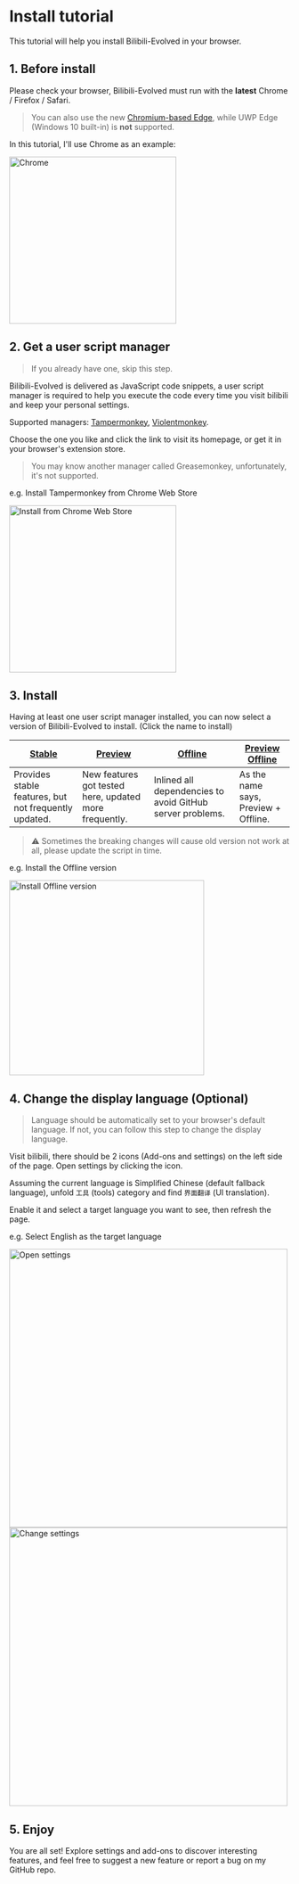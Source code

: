 # Install tutorial
This tutorial will help you install Bilibili-Evolved in your browser.

## 1. Before install
Please check your browser, Bilibili-Evolved must run with the **latest** Chrome / Firefox / Safari.

> You can also use the new [Chromium-based Edge](https://www.microsoftedgeinsider.com/en-us/), while UWP Edge (Windows 10 built-in) is **not** supported.

In this tutorial, I'll use Chrome as an example:

<img height="300" alt="Chrome" src="../images/compressed/chrome.en-US.jpg">

## 2. Get a user script manager
> If you already have one, skip this step.

Bilibili-Evolved is delivered as JavaScript code snippets, a user script manager is required to help you execute the code every time you visit bilibili and keep your personal settings.

Supported managers: [Tampermonkey](https://tampermonkey.net/), [Violentmonkey](https://violentmonkey.github.io/).

Choose the one you like and click the link to visit its homepage, or get it in your browser's extension store.
> You may know another manager called Greasemonkey, unfortunately, it's not supported.

e.g. Install Tampermonkey from Chrome Web Store

<img height="300" alt="Install from Chrome Web Store" src="../images/compressed/tampermonkey.en-US.jpg">

## 3. Install
Having at least one user script manager installed, you can now select a version of Bilibili-Evolved to install. (Click the name to install)

| [Stable](https://cdn.jsdelivr.net/gh/the1812/Bilibili-Evolved@master/bilibili-evolved.user.js) | [Preview](https://cdn.jsdelivr.net/gh/the1812/Bilibili-Evolved@preview/bilibili-evolved.preview.user.js) | [Offline](https://cdn.jsdelivr.net/gh/the1812/Bilibili-Evolved@master/bilibili-evolved.offline.user.js) | [Preview Offline](https://cdn.jsdelivr.net/gh/the1812/Bilibili-Evolved@preview/bilibili-evolved.preview-offline.user.js) |
| ----------------------------------------------------------------------------------------- | --------------------------------------------------------------------------------------------------- | -------------------------------------------------------------------------------------------------- | ------------------------------------------------------------------------------------------------------------------- |
| Provides stable features, but not frequently updated.                                     | New features got tested here, updated more frequently.                                              | Inlined all dependencies to avoid GitHub server problems.                                          | As the name says, Preview + Offline.                                                                                |

> ⚠ Sometimes the breaking changes will cause old version not work at all, please update the script in time.

e.g. Install the Offline version

<img height="350" alt="Install Offline version" src="../images/compressed/install-script.zh-CN.jpg">

## 4. Change the display language (Optional)
> Language should be automatically set to your browser's default language. If not, you can follow this step to change the display language.

Visit bilibili, there should be 2 icons (Add-ons and settings) on the left side of the page. Open settings by clicking the icon.

Assuming the current language is Simplified Chinese (default fallback language), unfold `工具` (tools) category and find `界面翻译` (UI translation).

Enable it and select a target language you want to see, then refresh the page.

e.g. Select English as the target language

<img height="500" alt="Open settings" src="../images/compressed/settings-icon.en-US.jpg">
<img height="500" alt="Change settings" src="../images/compressed/settings.en-US.jpg">

## 5. Enjoy
You are all set! Explore settings and add-ons to discover interesting features, and feel free to suggest a new feature or report a bug on my GitHub repo.
